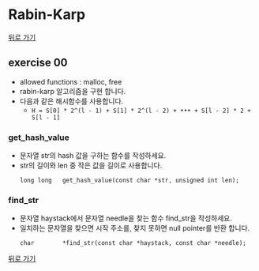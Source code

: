 # Rabin-Karp

[뒤로 가기](..)

## exercise 00
- allowed functions : malloc, free
- rabin-karp 알고리즘을 구현 합니다.
- 다음과 같은 해시함수를 사용합니다.
	- `H = S[0] * 2^(l - 1) + S[1] * 2^(l - 2) + ••• + S[l - 2] * 2 + S[l - 1]`


### get_hash_value
- 문자열 str의 hash 값을 구하는 함수를 작성하세요.
- str의 길이와 len 중 작은 값을 길이로 사용합니다.
	```
	long long	get_hash_value(const char *str, unsigned int len);
	```

### find_str
- 문자열 haystack에서 문자열 needle을 찾는 함수 find_str을 작성하세요.
- 일치하는 문자열을 찾으면 시작 주소를, 찾지 못하면 null pointer를 반환 합니다.
	```
	char		*find_str(const char *haystack, const char *needle);
	```


[뒤로 가기](..)
